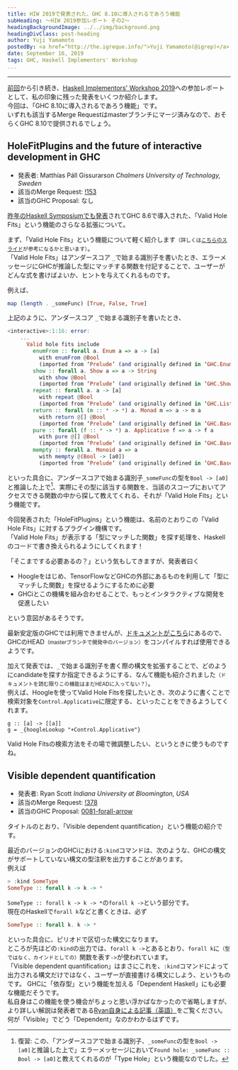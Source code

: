 ```yaml
---
title: HIW 2019で発表された、GHC 8.10に導入されるであろう機能
subHeading: ～HIW 2019参加レポート その2～
headingBackgroundImage: ../../img/background.png
headingDivClass: post-heading
author: Yuji Yamamoto
postedBy: <a href="http://the.igreque.info/">Yuji Yamamoto(@igrep)</a>
date: September 16, 2019
tags: GHC, Haskell Implementors' Workshop
...
```

---

[前回](/posts/2019/hiw-ghc8.8.html)から引き続き、[Haskell Implementors' Workshop 2019](https://icfp19.sigplan.org/home/hiw-2019#About)への参加レポートとして、私の印象に残った発表をいくつか紹介します。  
今回は、「GHC 8.10に導入されるであろう機能」です。  
いずれも該当するMerge Requestはmasterブランチにマージ済みなので、おそらくGHC 8.10で提供されるでしょう。

## HoleFitPlugins and the future of interactive development in GHC

- 発表者: Matthías Páll Gissurarson *Chalmers University of Technology, Sweden*
- 該当のMerge Request: [!153](https://gitlab.haskell.org/ghc/ghc/merge_requests/153)
- 該当のGHC Proposal: なし

[昨年のHaskell Symposiumでも発表](https://icfp18.sigplan.org/details/haskellsymp-2018-papers/10/Suggesting-Valid-Hole-Fits-for-Typed-Holes-Experience-Report-)されてGHC 8.6で導入された、「Valid Hole Fits」という機能のさらなる拡張について。

まず、「Valid Hole Fits」という機能について軽く紹介します<small>（詳しくは[こちらのスライド](https://wataru86.github.io/slides/vhs/)が参考になるかと思います）</small>。  
「Valid Hole Fits」はアンダースコア `_`で始まる識別子を書いたとき、エラーメッセージにGHCが推論した型にマッチする関数を付記することで、ユーザーがどんな式を書けばよいか、ヒントを与えてくれるものです。

例えば、

```haskell
map (length . _someFunc) [True, False, True]
```

上記のように、アンダースコア `_`で始まる識別子を書いたとき、

```haskell
<interactive>:1:16: error:
    ...
      Valid hole fits include
        enumFrom :: forall a. Enum a => a -> [a]
          with enumFrom @Bool
          (imported from ‘Prelude’ (and originally defined in ‘GHC.Enum’))
        show :: forall a. Show a => a -> String
          with show @Bool
          (imported from ‘Prelude’ (and originally defined in ‘GHC.Show’))
        repeat :: forall a. a -> [a]
          with repeat @Bool
          (imported from ‘Prelude’ (and originally defined in ‘GHC.List’))
        return :: forall (m :: * -> *) a. Monad m => a -> m a
          with return @[] @Bool
          (imported from ‘Prelude’ (and originally defined in ‘GHC.Base’))
        pure :: forall (f :: * -> *) a. Applicative f => a -> f a
          with pure @[] @Bool
          (imported from ‘Prelude’ (and originally defined in ‘GHC.Base’))
        mempty :: forall a. Monoid a => a
          with mempty @(Bool -> [a0])
          (imported from ‘Prelude’ (and originally defined in ‘GHC.Base’))
```

といった具合に、アンダースコアで始まる識別子`_someFunc`の型を`Bool -> [a0]`と推論した上で[^type-hole]、実際にその型に該当する関数を、当該のスコープにおいてアクセスできる関数の中から探して教えてくれる、それが「Valid Hole Fits」という機能です。

[^type-hole]: 復習: この、「アンダースコアで始まる識別子、`_someFunc`の型を`Bool -> [a0]`と推論した上で」エラーメッセージにおいて`Found hole: _someFunc :: Bool -> [a0]`と教えてくれるのが「Type Hole」という機能なのでした。

今回発表された「HoleFitPlugins」という機能は、名前のとおりこの「Valid Hole Fits」に対するプラグイン機構です。  
「Valid Hole Fits」が表示する「型にマッチした関数」を探す処理を、Haskellのコードで書き換えられるようにしてくれます！

「そこまでする必要あるの？」という気もしてきますが、発表者曰く

- Hoogleをはじめ、TensorFlowなどGHCの外部にあるものを利用して「型にマッチした関数」を探せるようにするために必要
- GHCiとこの機構を組み合わせることで、もっとインタラクティブな開発を促進したい

という意図があるそうです。

最新安定版のGHCでは利用できませんが、[ドキュメントがこちら](https://ghc.gitlab.haskell.org/ghc/doc/users_guide/extending_ghc.html#hole-fit-plugins)にあるので、GHCのHEAD<small>（masterブランチで開発中のバージョン）</small>をコンパイルすれば使用できるようです。

加えて発表では、`_`で始まる識別子を書く際の構文を拡張することで、どのようにcandidateを探すか指定できるようにする、なんて機能も紹介されました<small>（ドキュメントを読む限りこの機能はまだHEADに入ってない？）</small>。  
例えば、Hoogleを使ってValid Hole Fitsを探したいとき、次のように書くことで検索対象を`Control.Applicative`に限定する、といったことをできるようしてくれます。

```hskell
g :: [a] -> [[a]]
g = _{hoogleLookup "+Control.Applicative"}
```

Valid Hole Fitsの検索方法をその場で微調整したい、というときに使うものですね。

## Visible dependent quantification

- 発表者: Ryan Scott *Indiana University at Bloomington, USA*
- 該当のMerge Request: [!378](https://gitlab.haskell.org/ghc/ghc/merge_requests/378)
- 該当のGHC Proposal: [0081-forall-arrow](https://github.com/ghc-proposals/ghc-proposals/blob/master/proposals/0081-forall-arrow.rst)

タイトルのとおり、「Visible dependent quantification」という機能の紹介です。

最近のバージョンのGHCiにおける`:kind`コマンドは、次のような、GHCの構文がサポートしていない構文の型注釈を出力することがあります。  
例えば

```haskell
> :kind SomeType
SomeType :: forall k -> k -> *
```

`SomeType :: forall k -> k -> *`の`forall k ->`という部分です。  
現在のHaskellで`forall k`などと書くときは、必ず

```haskell
SomeType :: forall k. k -> *
```

といった具合に、ピリオドで区切った構文になります。  
ところが先ほどの`:kind`の出力では、`forall k ->`とあるとおり、`forall k`に<small>（型ではなく、カインドとしての）</small>関数を表す`->`が使われています。  
「Visible dependent quantification」はまさにこれを、`:kind`コマンドによって出力される構文だけではなく、ユーザーが直接書ける構文にしよう、というものです。
GHCに「依存型」という機能を加える「Dependent Haskell」にも必要な機能だそうです。  
私自身はこの機能を使う機会がちょっと思い浮かばなかったので省略しますが、より詳しい解説は発表者である[Ryan自身による記事（英語）](https://ryanglscott.github.io/2019/03/15/visible-dependent-quantification-in-haskell/)をご覧ください。何が「Visible」でどう「Dependent」なのかわかるはずです。
